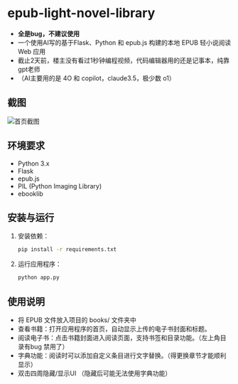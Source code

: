 # epub-light-novel-library
- **全是bug，不建议使用**
- 一个使用AI写的基于Flask、Python 和 epub.js 构建的本地 EPUB 轻小说阅读 Web 应用
- 截止2天前，楼主没有看过1秒钟编程视频，代码编辑器用的还是记事本，纯靠gpt老师
- （AI主要用的是 4O 和 copilot，claude3.5，极少数 o1）

## 截图

![首页截图](path_to_your_screenshot)

## 环境要求

- Python 3.x
- Flask
- epub.js
- PIL (Python Imaging Library)
- ebooklib

## 安装与运行

1. 安装依赖：

   ```bash
   pip install -r requirements.txt

2. 运行应用程序：

   ```bash
   python app.py

## 使用说明

- 将 EPUB 文件放入项目的 books/ 文件夹中
- 查看书籍：打开应用程序的首页，自动显示上传的电子书封面和标题。
- 阅读电子书：点击书籍封面进入阅读页面，支持书签和目录功能。（左上角目录有bug 禁用了）
- 字典功能：阅读时可以添加自定义条目进行文字替换。（得更换章节才能顺利显示）
- 双击四周隐藏/显示UI （隐藏后可能无法使用字典功能）

